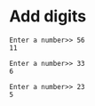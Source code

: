 # Add digits

    Enter a number>> 56
    11

    Enter a number>> 33
    6

    Enter a number>> 23
    5
